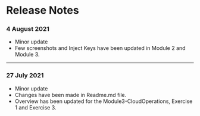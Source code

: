 # Release Notes

### 4 August 2021
  - Minor update 
  - Few screenshots and Inject Keys have been updated in Module 2 and Module 3.
  
------------------

### 27 July 2021
  - Minor update 
  - Changes have been made in Readme.md file.
  - Overview has been updated for the Module3-CloudOperations, Exercise 1 and Exercise 3.
  
